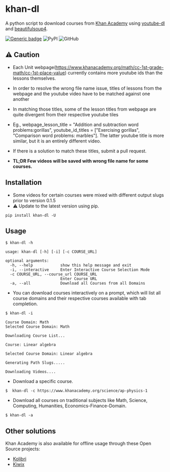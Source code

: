 # khan-dl

A python script to download courses from  [Khan Academy](https://www.khanacademy.org) using [youtube-dl](https://github.com/ytdl-org/youtube-dl) and [beautifulsoup4](https://pypi.org/project/beautifulsoup4/).

[![Generic badge](https://img.shields.io/badge/Status-Development-<COLOR>.svg)](https://shields.io/)
![PyPI](https://img.shields.io/pypi/v/khan-dl?style=flat-square)
![GitHub](https://img.shields.io/github/license/rand-net/khan-dl?style=flat-square)


## ⚠ Caution
* Each Unit webpage(https://www.khanacademy.org/math/cc-1st-grade-math/cc-1st-place-value) currently contains more youtube ids than the lessons themselves.
* In order to resolve the wrong file name issue, titles of lessons from the webpage
    and the youtube video have to be matched against one another

* In matching those titles, some of the lesson titles from webpage are quite
divergent from their respective youtube tiles

* Eg., webpage_lesson_title = "Addition and subtraction word problems:gorillas", youtube_id_titles = ["Exercising gorillas", "Comparison word problems: marbles"]. The latter youtube title is more similar, but it is an entirely different video.

* If there is a solution to match these titles, submit a pull request.

* **TL;DR Few videos will be saved with wrong file name for some courses.**


## Installation

* Some videos for certain courses were mixed with different output slugs prior to version 0.1.5
* ⚠ Update to the latest version using pip.

```
pip install khan-dl -U
```


## Usage

```
$ khan-dl -h

usage: khan-dl [-h] [-i] [-c COURSE_URL]

optional arguments:
  -h, --help            show this help message and exit
  -i, --interactive     Enter Interactive Course Selection Mode
  -c COURSE_URL, --course_url COURSE_URL
                        Enter Course URL
  -a, --all             Download all Courses from all Domains
```

* You can download courses interactively on a prompt, which will list all course
    domains and their respective courses available with tab completion.

```
$ khan-dl -i

Course Domain: Math
Selected Course Domain: Math

Downloading Course List...

Course: Linear algebra

Selected Course Domain: Linear algebra

Generating Path Slugs.....

Downloading Videos....
```

* Download a specific course.

```
$  khan-dl -c https://www.khanacademy.org/science/ap-physics-1
```

* Download all courses on traditional subjects like Math, Science, Computing, Humanities, Economics-Finance-Domain.

```
$ khan-dl -a
```


## Other solutions

Khan Academy is also available for offline usage through these Open Source projects:

* [Kolibri](https://learningequality.org/kolibri/)
* [Kiwix](https://www.kiwix.org/)
